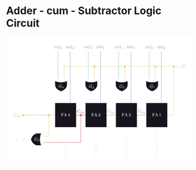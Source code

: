 # Adder - cum - Subtractor Logic Circuit
<!---
💀
-->

<img src="/Year%202/Digital%20Design/Media/Adder-cum-Subtractor.png" alt="Adder - cum - Subtractor Logic Circuit" title="Adder - cum - Subtractor Logic Circuit" data-align="center">


